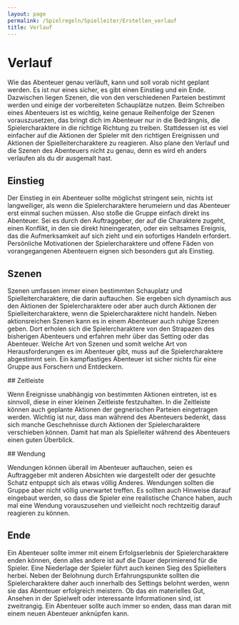 ```yaml
---
layout: page
permalink: /Spielregeln/Spielleiter/Erstellen_verlauf
title: Verlauf
---
```


# Verlauf

Wie das Abenteuer genau verläuft, kann und soll vorab nicht geplant werden. Es ist nur eines sicher, es gibt einen Einstieg und ein Ende. Dazwischen liegen Szenen, die von den verschiedenen Parteien bestimmt werden und einige der vorbereiteten Schauplätze nutzen. Beim Schreiben eines Abenteuers ist es wichtig, keine genaue Reihenfolge der Szenen vorauszusetzen, das bringt dich im Abenteuer nur in die Bedrängnis, die Spielercharaktere in die richtige Richtung zu treiben. Stattdessen ist es viel einfacher auf die Aktionen der Spieler mit den richtigen Ereignissen und Aktionen der Spielleitercharaktere zu reagieren. Also plane den Verlauf und die Szenen des Abenteuers nicht zu genau, denn es wird eh anders verlaufen als du dir ausgemalt hast.

## Einstieg

Der Einstieg in ein Abenteuer sollte möglichst stringent sein, nichts ist langweiliger, als wenn die Spielercharaktere herumeiern und das Abenteuer erst einmal suchen müssen. Also stoße die Gruppe einfach direkt ins Abenteuer. Sei es durch den Auftraggeber, der auf die Charaktere zugeht, einen Konflikt, in den sie direkt hineingeraten, oder ein seltsames Ereignis, das die Aufmerksamkeit auf sich zieht und ein sofortiges Handeln erfordert. Persönliche Motivationen der Spielercharaktere und offene Fäden von vorangegangenen Abenteuern eignen sich besonders gut als Einstieg.

## Szenen

Szenen umfassen immer einen bestimmten Schauplatz und Spielleitercharaktere, die darin auftauchen. Sie ergeben sich dynamisch aus den Aktionen der Spielercharaktere oder aber auch durch Aktionen der Spielleitercharaktere, wenn die Spielercharaktere nicht handeln. Neben aktionsreichen Szenen kann es in einem Abenteuer auch ruhige Szenen geben. Dort erholen sich die Spielercharaktere von den Strapazen des bisherigen Abenteuers und erfahren mehr über das Setting oder das Abenteuer. Welche Art von Szenen und somit welche Art von Herausforderungen es im Abenteuer gibt, muss auf die Spielercharaktere abgestimmt sein. Ein kampflastiges Abenteuer ist sicher nichts für eine Gruppe aus Forschern und Entdeckern.

<div class="hinweis">
## Zeitleiste

Wenn Ereignisse unabhängig von bestimmten Aktionen eintreten, ist es sinnvoll, diese in einer kleinen Zeitleiste festzuhalten. In die Zeitleiste können auch geplante Aktionen der gegnerischen Parteien eingetragen werden. Wichtig ist nur, dass man während des Abenteuers bedenkt, dass sich manche Geschehnisse durch Aktionen der Spielercharaktere verschieben können. Damit hat man als Spielleiter während des Abenteuers einen guten Überblick.

</div>
## Wendung

Wendungen können überall im Abenteuer auftauchen, seien es Auftraggeber mit anderen Absichten wie dargestellt oder der gesuchte Schatz entpuppt sich als etwas völlig Anderes. Wendungen sollten die Gruppe aber nicht völlig unerwartet treffen. Es sollten auch Hinweise darauf eingebaut werden, so dass die Spieler eine realistische Chance haben, auch mal eine Wendung vorauszusehen und vielleicht noch rechtzeitig darauf reagieren zu können.

## Ende

Ein Abenteuer sollte immer mit einem Erfolgserlebnis der Spielercharaktere enden können, denn alles andere ist auf die Dauer deprimierend für die Spieler. Eine Niederlage der Spieler führt auch keinen Sieg des Spielleiters herbei. Neben der Belohnung durch Erfahrungspunkte sollten die Spielercharaktere daher auch innerhalb des Settings belohnt werden, wenn sie das Abenteuer erfolgreich meistern. Ob das ein materielles Gut, Ansehen in der Spielwelt oder interessante Informationen sind, ist zweitrangig. Ein Abenteuer sollte auch immer so enden, dass man daran mit einem neuen Abenteuer anknüpfen kann.

